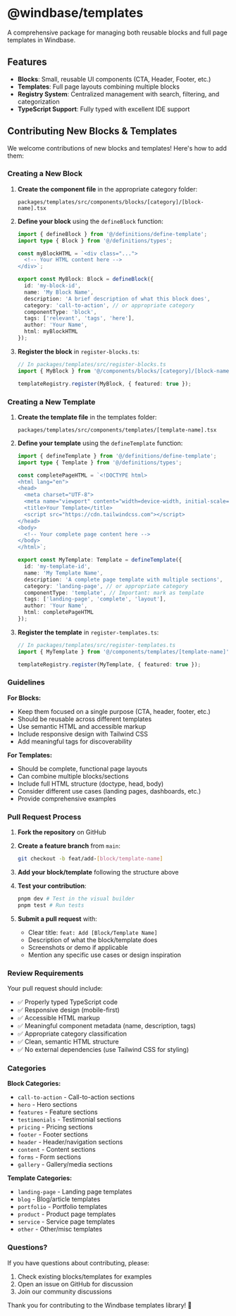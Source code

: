 # @windbase/templates

A comprehensive package for managing both reusable blocks and full page templates in Windbase.

## Features

- **Blocks**: Small, reusable UI components (CTA, Header, Footer, etc.)
- **Templates**: Full page layouts combining multiple blocks
- **Registry System**: Centralized management with search, filtering, and categorization
- **TypeScript Support**: Fully typed with excellent IDE support

## Contributing New Blocks & Templates

We welcome contributions of new blocks and templates! Here's how to add them:

### Creating a New Block

1. **Create the component file** in the appropriate category folder:
   ```
   packages/templates/src/components/blocks/[category]/[block-name].tsx
   ```

2. **Define your block** using the `defineBlock` function:
   ```typescript
   import { defineBlock } from '@/definitions/define-template';
   import type { Block } from '@/definitions/types';

   const myBlockHTML = `<div class="...">
     <!-- Your HTML content here -->
   </div>`;

   export const MyBlock: Block = defineBlock({
     id: 'my-block-id',
     name: 'My Block Name',
     description: 'A brief description of what this block does',
     category: 'call-to-action', // or appropriate category
     componentType: 'block',
     tags: ['relevant', 'tags', 'here'],
     author: 'Your Name',
     html: myBlockHTML
   });
   ```

3. **Register the block** in `register-blocks.ts`:
   ```typescript
   // In packages/templates/src/register-blocks.ts
   import { MyBlock } from '@/components/blocks/[category]/[block-name]';
   
   templateRegistry.register(MyBlock, { featured: true });
   ```

### Creating a New Template

1. **Create the template file** in the templates folder:
   ```
   packages/templates/src/components/templates/[template-name].tsx
   ```

2. **Define your template** using the `defineTemplate` function:
   ```typescript
   import { defineTemplate } from '@/definitions/define-template';
   import type { Template } from '@/definitions/types';

   const completePageHTML = `<!DOCTYPE html>
   <html lang="en">
   <head>
     <meta charset="UTF-8">
     <meta name="viewport" content="width=device-width, initial-scale=1.0">
     <title>Your Template</title>
     <script src="https://cdn.tailwindcss.com"></script>
   </head>
   <body>
     <!-- Your complete page content here -->
   </body>
   </html>`;

   export const MyTemplate: Template = defineTemplate({
     id: 'my-template-id',
     name: 'My Template Name',
     description: 'A complete page template with multiple sections',
     category: 'landing-page', // or appropriate category
     componentType: 'template', // Important: mark as template
     tags: ['landing-page', 'complete', 'layout'],
     author: 'Your Name',
     html: completePageHTML
   });
   ```

3. **Register the template** in `register-templates.ts`:
   ```typescript
   // In packages/templates/src/register-templates.ts
   import { MyTemplate } from '@/components/templates/[template-name]';
   
   templateRegistry.register(MyTemplate, { featured: true });
   ```

### Guidelines

**For Blocks:**
- Keep them focused on a single purpose (CTA, header, footer, etc.)
- Should be reusable across different templates
- Use semantic HTML and accessible markup
- Include responsive design with Tailwind CSS
- Add meaningful tags for discoverability

**For Templates:**
- Should be complete, functional page layouts
- Can combine multiple blocks/sections
- Include full HTML structure (doctype, head, body)
- Consider different use cases (landing pages, dashboards, etc.)
- Provide comprehensive examples

### Pull Request Process

1. **Fork the repository** on GitHub
2. **Create a feature branch** from `main`:
   ```bash
   git checkout -b feat/add-[block/template-name]
   ```

3. **Add your block/template** following the structure above
4. **Test your contribution**:
   ```bash
   pnpm dev # Test in the visual builder
   pnpm test # Run tests
   ```

5. **Submit a pull request** with:
   - Clear title: `feat: Add [Block/Template Name]`
   - Description of what the block/template does
   - Screenshots or demo if applicable
   - Mention any specific use cases or design inspiration

### Review Requirements

Your pull request should include:
- ✅ Properly typed TypeScript code
- ✅ Responsive design (mobile-first)
- ✅ Accessible HTML markup
- ✅ Meaningful component metadata (name, description, tags)
- ✅ Appropriate category classification
- ✅ Clean, semantic HTML structure
- ✅ No external dependencies (use Tailwind CSS for styling)

### Categories

**Block Categories:**
- `call-to-action` - Call-to-action sections
- `hero` - Hero sections
- `features` - Feature sections
- `testimonials` - Testimonial sections
- `pricing` - Pricing sections
- `footer` - Footer sections
- `header` - Header/navigation sections
- `content` - Content sections
- `forms` - Form sections
- `gallery` - Gallery/media sections

**Template Categories:**
- `landing-page` - Landing page templates
- `blog` - Blog/article templates
- `portfolio` - Portfolio templates
- `product` - Product page templates
- `service` - Service page templates
- `other` - Other/misc templates

### Questions?

If you have questions about contributing, please:
1. Check existing blocks/templates for examples
2. Open an issue on GitHub for discussion
3. Join our community discussions

Thank you for contributing to the Windbase templates library! 🚀
